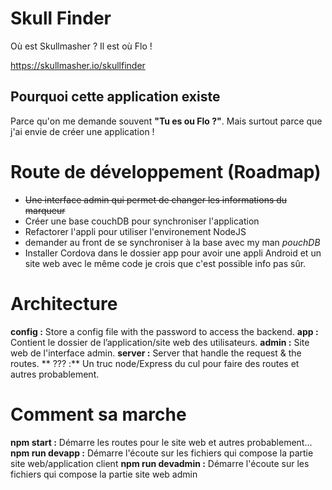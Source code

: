 # Skull Finder
Où est Skullmasher ? Il est où Flo !

https://skullmasher.io/skullfinder

## Pourquoi cette application existe
Parce qu'on me demande souvent **"Tu es ou Flo ?"**. Mais surtout parce que j'ai envie de créer une application !

# Route de développement (Roadmap)
  - ~~Une interface admin qui permet de changer les informations du marqueur~~
  - Créer une base couchDB pour synchroniser l'application
  - Refactorer l'appli pour utiliser l'environement NodeJS
  - demander au front de se synchroniser à la base avec my man *pouchDB*
  - Installer Cordova dans le dossier app pour avoir une appli Android et un site web avec le même code je crois que c'est possible info pas sûr.

# Architecture
**config :** Store a config file with the password to access the backend.
**app :** Contient le dossier de l’application/site web des utilisateurs.
**admin :** Site web de l'interface admin.
**server :** Server that handle the request & the routes.
** ??? :** Un truc node/Express du cul pour faire des routes et autres probablement.

# Comment sa marche
**npm start :** Démarre les routes pour le site web et autres probablement...
**npm run devapp :** Démarre l'écoute sur les fichiers qui compose la partie site web/application client
**npm run devadmin :** Démarre l'écoute sur les fichiers qui compose la partie site web admin

